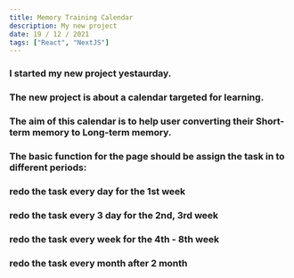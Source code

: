 ```yaml
---
title: Memory Training Calendar
description: My new project
date: 19 / 12 / 2021
tags: ["React", "NextJS"]
---
```


<h3>I started my new project yestaurday.</h3>
<h3>The new project is about a calendar targeted for learning.</h3>
<h3>The aim of this calendar is to help user converting their Short-term memory to Long-term memory.</h3>
<h3>The basic function for the page should be assign the task in to different periods:</h3>
<h3>redo the task every day for the 1st week</h3>
<h3>redo the task every 3 day for the 2nd, 3rd week</h3>
<h3>redo the task every week for the 4th - 8th week</h3>
<h3>redo the task every month after 2 month</h3>
